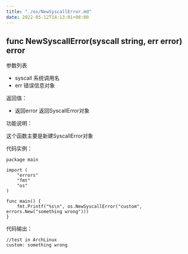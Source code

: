 ```yaml
---
title: "./os/NewSyscallError.md"
date: 2022-05-12T14:13:01+08:00
---
```

## func NewSyscallError(syscall string, err error) error

参数列表

- syscall 系统调用名
- err 错误信息对象

返回值：

- 返回error 返回SyscallError对象

功能说明：

这个函数主要是新建SyscallError对象

代码实例：

    package main

    import (
        "errors"
        "fmt"
        "os"
    )

    func main() {
        fmt.Printf("%s\n", os.NewSyscallError("custom", errors.New("something wrong")))
    }

代码输出：

    //test in ArchLinux
    custom: something wrong
